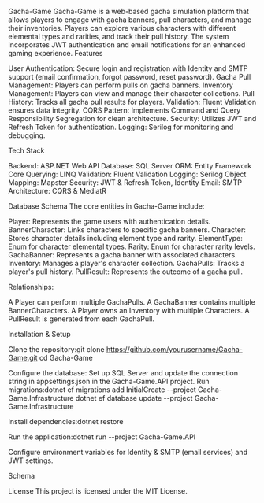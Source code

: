 Gacha-Game 
Gacha-Game is a web-based gacha simulation platform that allows players to engage with gacha banners, pull characters, and manage their inventories. Players can explore various characters with different elemental types and rarities, and track their pull history. The system incorporates JWT authentication and email notifications for an enhanced gaming experience.
Features

User Authentication: Secure login and registration with Identity and SMTP support (email confirmation, forgot password, reset password).
Gacha Pull Management: Players can perform pulls on gacha banners.
Inventory Management: Players can view and manage their character collections.
Pull History: Tracks all gacha pull results for players.
Validation: Fluent Validation ensures data integrity.
CQRS Pattern: Implements Command and Query Responsibility Segregation for clean architecture.
Security: Utilizes JWT and Refresh Token for authentication.
Logging: Serilog for monitoring and debugging.

Tech Stack

Backend: ASP.NET Web API
Database: SQL Server
ORM: Entity Framework Core
Querying: LINQ
Validation: Fluent Validation
Logging: Serilog
Object Mapping: Mapster
Security: JWT & Refresh Token, Identity
Email: SMTP
Architecture: CQRS & MediatR

Database Schema
The core entities in Gacha-Game include:

Player: Represents the game users with authentication details.
BannerCharacter: Links characters to specific gacha banners.
Character: Stores character details including element type and rarity.
ElementType: Enum for character elemental types.
Rarity: Enum for character rarity levels.
GachaBanner: Represents a gacha banner with associated characters.
Inventory: Manages a player's character collection.
GachaPulls: Tracks a player's pull history.
PullResult: Represents the outcome of a gacha pull.

Relationships:

A Player can perform multiple GachaPulls.
A GachaBanner contains multiple BannerCharacters.
A Player owns an Inventory with multiple Characters.
A PullResult is generated from each GachaPull.

Installation & Setup

Clone the repository:git clone https://github.com/yourusername/Gacha-Game.git
cd Gacha-Game


Configure the database:
Set up SQL Server and update the connection string in appsettings.json in the Gacha-Game.API project.
Run migrations:dotnet ef migrations add InitialCreate --project Gacha-Game.Infrastructure
dotnet ef database update --project Gacha-Game.Infrastructure




Install dependencies:dotnet restore


Run the application:dotnet run --project Gacha-Game.API


Configure environment variables for Identity & SMTP (email services) and JWT settings.

Schema

License
This project is licensed under the MIT License.
